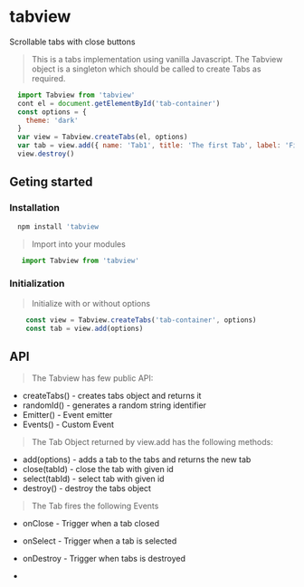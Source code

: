 # tabview
Scrollable tabs with close buttons
> This is a tabs implementation using vanilla Javascript. The Tabview object is a singleton which should be called to create Tabs as required.  
``` javascript
  import Tabview from 'tabview'
  cont el = document.getElementById('tab-container')
  const options = {
    theme: 'dark'
  }
  var view = Tabview.createTabs(el, options)
  var tab = view.add({ name: 'Tab1', title: 'The first Tab', label: 'First Tab' })
  view.destroy()
```
## Geting started
### Installation
``` javascript
  npm install 'tabview 
```
> Import into your modules
```javascript
   import Tabview from 'tabview'
```
### Initialization
> Initialize with or without options
```javascript
    const view = Tabview.createTabs('tab-container', options)
    const tab = view.add(options)
``` 
## API
> The Tabview has few public API:
* createTabs() - creates tabs object and returns it
* randomId() - generates a random string identifier
* Emitter() - Event emitter
* Events() - Custom Event
> The Tab Object returned by view.add has the following methods:
* add(options) - adds a tab to the tabs and returns the new tab
* close(tabId) - close the tab with given id
* select(tabId) - select tab with given id
* destroy() - destroy the tabs object
> The Tab fires the following Events
* onClose - Trigger when  a tab closed
* onSelect - Trigger when a tab is selected
* onDestroy - Trigger when tabs is destroyed


* 

  


